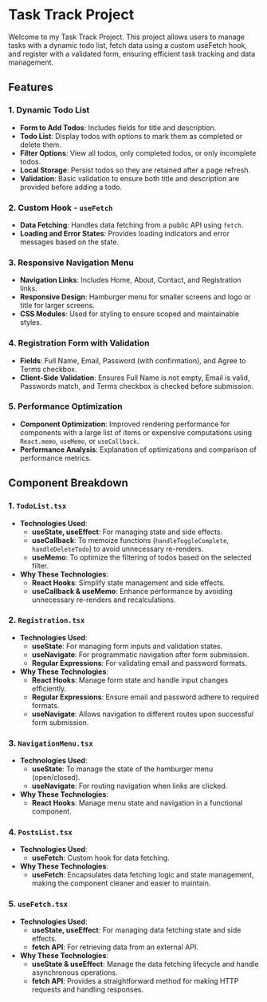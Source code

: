 # Task Track Project

Welcome to my Task Track Project. This project allows users to manage tasks with a dynamic todo list, fetch data using a custom useFetch hook, and register with a validated form, ensuring efficient task tracking and data management.

## Features

### 1. Dynamic Todo List
- **Form to Add Todos**: Includes fields for title and description.
- **Todo List**: Display todos with options to mark them as completed or delete them.
- **Filter Options**: View all todos, only completed todos, or only incomplete todos.
- **Local Storage**: Persist todos so they are retained after a page refresh.
- **Validation**: Basic validation to ensure both title and description are provided before adding a todo.

### 2. Custom Hook - `useFetch`
- **Data Fetching**: Handles data fetching from a public API using `fetch`.
- **Loading and Error States**: Provides loading indicators and error messages based on the state.

### 3. Responsive Navigation Menu
- **Navigation Links**: Includes Home, About, Contact, and Registration links.
- **Responsive Design**: Hamburger menu for smaller screens and logo or title for larger screens.
- **CSS Modules**: Used for styling to ensure scoped and maintainable styles.

### 4. Registration Form with Validation
- **Fields**: Full Name, Email, Password (with confirmation), and Agree to Terms checkbox.
- **Client-Side Validation**: Ensures Full Name is not empty, Email is valid, Passwords match, and Terms checkbox is checked before submission.

### 5. Performance Optimization
- **Component Optimization**: Improved rendering performance for components with a large list of items or expensive computations using `React.memo`, `useMemo`, or `useCallback`.
- **Performance Analysis**: Explanation of optimizations and comparison of performance metrics.

## Component Breakdown

### 1. `TodoList.tsx`
- **Technologies Used**:
  - **useState, useEffect**: For managing state and side effects.
  - **useCallback**: To memoize functions (`handleToggleComplete`, `handleDeleteTodo`) to avoid unnecessary re-renders.
  - **useMemo**: To optimize the filtering of todos based on the selected filter.
- **Why These Technologies**:
  - **React Hooks**: Simplify state management and side effects.
  - **useCallback & useMemo**: Enhance performance by avoiding unnecessary re-renders and recalculations.

### 2. `Registration.tsx`
- **Technologies Used**:
  - **useState**: For managing form inputs and validation states.
  - **useNavigate**: For programmatic navigation after form submission.
  - **Regular Expressions**: For validating email and password formats.
- **Why These Technologies**:
  - **React Hooks**: Manage form state and handle input changes efficiently.
  - **Regular Expressions**: Ensure email and password adhere to required formats.
  - **useNavigate**: Allows navigation to different routes upon successful form submission.

### 3. `NavigationMenu.tsx`
- **Technologies Used**:
  - **useState**: To manage the state of the hamburger menu (open/closed).
  - **useNavigate**: For routing navigation when links are clicked.
- **Why These Technologies**:
  - **React Hooks**: Manage menu state and navigation in a functional component.

### 4. `PostsList.tsx`
- **Technologies Used**:
  - **useFetch**: Custom hook for data fetching.
- **Why These Technologies**:
  - **useFetch**: Encapsulates data fetching logic and state management, making the component cleaner and easier to maintain.

### 5. `useFetch.tsx`
- **Technologies Used**:
  - **useState, useEffect**: For managing data fetching state and side effects.
  - **fetch API**: For retrieving data from an external API.
- **Why These Technologies**:
  - **useState & useEffect**: Manage the data fetching lifecycle and handle asynchronous operations.
  - **fetch API**: Provides a straightforward method for making HTTP requests and handling responses.
